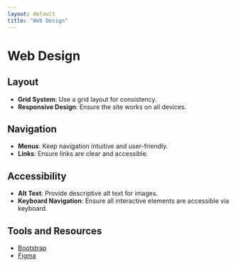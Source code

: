 ```yaml
---
layout: default
title: "Web Design"
---
```


# Web Design

## Layout

- **Grid System**: Use a grid layout for consistency.
- **Responsive Design**: Ensure the site works on all devices.

## Navigation

- **Menus**: Keep navigation intuitive and user-friendly.
- **Links**: Ensure links are clear and accessible.

## Accessibility

- **Alt Text**: Provide descriptive alt text for images.
- **Keyboard Navigation**: Ensure all interactive elements are accessible via keyboard.

## Tools and Resources

- [Bootstrap](https://getbootstrap.com/)
- [Figma](https://www.figma.com/)
